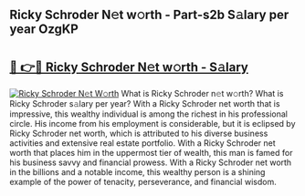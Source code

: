 ## Ricky Schroder N𝚎t w𝚘rth - Part-s2b S𝚊lary per year OzgKP

# <h2><a href="http://gc3cya.nevu.top/?p=Ricky+Schroder">🔗 👉🔴 Ricky Schroder N𝚎t w𝚘rth - S𝚊lary</a></h2>

[![Ricky Schroder N𝚎t W𝚘rth](https://i.imgur.com/Oavwk0R.jpeg)](http://gc3cya.nevu.top/?p=Ricky+Schroder)
What is Ricky Schroder n𝚎t w𝚘rth? What is Ricky Schroder s𝚊lary per year?
With a Ricky Schroder net worth that is impressive, this wealthy individual is among the richest in his professional circle. His income from his employment is considerable, but it is eclipsed by Ricky Schroder net worth, which is attributed to his diverse business activities and extensive real estate portfolio. With a Ricky Schroder net worth that places him in the uppermost tier of wealth, this man is famed for his business savvy and financial prowess. With a Ricky Schroder net worth in the billions and a notable income, this wealthy person is a shining example of the power of tenacity, perseverance, and financial wisdom.
